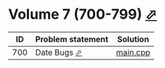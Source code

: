 # Volume 7 (700-799) [⬀](https://onlinejudge.org/index.php?option=com_onlinejudge&Itemid=8&category=9)


| ID  | Problem statement                                                                                                         | Solution                 |
|-----|---------------------------------------------------------------------------------------------------------------------------|--------------------------|
| 700 | Date Bugs [⬀](https://onlinejudge.org/index.php?option=com_onlinejudge&Itemid=8&category=9&page=show_problem&problem=641) | [main.cpp](700/main.cpp) |

